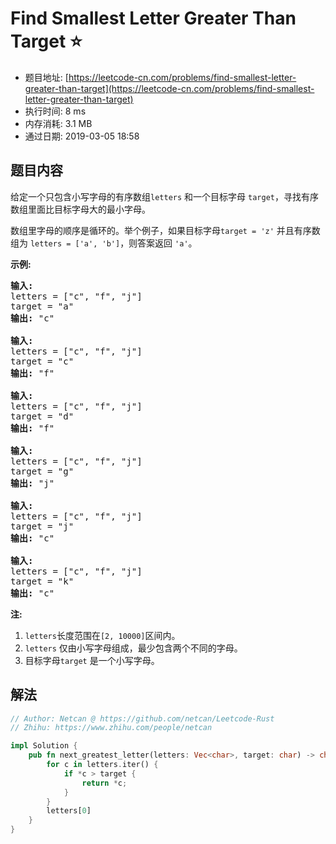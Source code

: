 # Find Smallest Letter Greater Than Target :star:
- 题目地址: [https://leetcode-cn.com/problems/find-smallest-letter-greater-than-target](https://leetcode-cn.com/problems/find-smallest-letter-greater-than-target)
- 执行时间: 8 ms 
- 内存消耗: 3.1 MB
- 通过日期: 2019-03-05 18:58

## 题目内容
<p>给定一个只包含小写字母的有序数组<code>letters</code> 和一个目标字母 <code>target</code>，寻找有序数组里面比目标字母大的最小字母。</p>

<p>数组里字母的顺序是循环的。举个例子，如果目标字母<code>target = 'z'</code> 并且有序数组为 <code>letters = ['a', 'b']</code>，则答案返回 <code>'a'</code>。</p>

<p><strong>示例:</strong></p>

<pre>
<strong>输入:</strong>
letters = ["c", "f", "j"]
target = "a"
<strong>输出:</strong> "c"

<strong>输入:</strong>
letters = ["c", "f", "j"]
target = "c"
<strong>输出:</strong> "f"

<strong>输入:</strong>
letters = ["c", "f", "j"]
target = "d"
<strong>输出:</strong> "f"

<strong>输入:</strong>
letters = ["c", "f", "j"]
target = "g"
<strong>输出:</strong> "j"

<strong>输入:</strong>
letters = ["c", "f", "j"]
target = "j"
<strong>输出:</strong> "c"

<strong>输入:</strong>
letters = ["c", "f", "j"]
target = "k"
<strong>输出:</strong> "c"
</pre>

<p><strong>注:</strong></p>

<ol>
	<li><code>letters</code>长度范围在<code>[2, 10000]</code>区间内。</li>
	<li><code>letters</code> 仅由小写字母组成，最少包含两个不同的字母。</li>
	<li>目标字母<code>target</code> 是一个小写字母。</li>
</ol>


## 解法
```rust
// Author: Netcan @ https://github.com/netcan/Leetcode-Rust
// Zhihu: https://www.zhihu.com/people/netcan

impl Solution {
    pub fn next_greatest_letter(letters: Vec<char>, target: char) -> char {
        for c in letters.iter() {
            if *c > target {
                return *c;
            }
        }
        letters[0]
    }
}


```